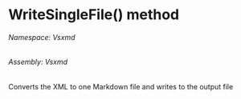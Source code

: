<a name='M-Vsxmd-MarkdownWriter-WriteSingleFile'></a>
# WriteSingleFile() method

###### Namespace:  Vsxmd

###### Assembly:  Vsxmd

Converts the XML to one Markdown file and writes to the output file
